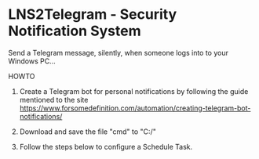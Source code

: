 # LNS2Telegram - Security Notification System
Send a Telegram message, silently, when someone logs into to your Windows PC...

HOWTO
1. Create a Telegram bot for personal notifications by following the guide mentioned to the site
https://www.forsomedefinition.com/automation/creating-telegram-bot-notifications/

2. Download and save the file "cmd" to "C:/"

3. Follow the steps below to configure a Schedule Task.

